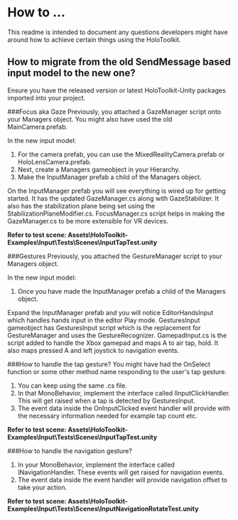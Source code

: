 # How to ...
This readme is intended to document any questions developers might have around how to achieve certain things using the HoloToolkit.

## How to migrate from the old SendMessage based input model to the new one?
Ensure you have the released version or latest HoloToolkit-Unity packages imported into your project.

###Focus aka Gaze
Previously, you attached a GazeManager script onto your Managers object.
You might also have used the old MainCamera.prefab.

In the new input model:
1. For the camera prefab, you can use the MixedRealityCamera.prefab or HoloLensCamera.prefab.
2. Next, create a Managers gameobject in your Hierarchy.
3. Make the InputManager prefab a child of the Managers object.

On the InputManager prefab you will see everything is wired up for getting started.
It has the updated GazeManager.cs along with GazeStabilizer.
It also has the stabilization plane being set using the StabilizationPlaneModifier.cs.
FocusManager.cs script helps in making the GazeManager.cs to be more extensible for VR devices.

**Refer to test scene: Assets\HoloToolkit-Examples\Input\Tests\Scenes\InputTapTest.unity**

###Gestures
Previously, you attached the GestureManager script to your Managers object.

In the new input model:
1. Once you have made the InputManager prefab a child of the Managers object.

Expand the InputManager prefab and you will notice EditorHandsInput which handles hands input in the editor Play mode.
GesturesInput gameobject has GesturesInput script which is the replacement for GestureManager and uses the GestureRecognizer.
GamepadInput.cs is the script added to handle the Xbox gamepad and maps A to air tap, hold. It also maps pressed A and left joystick to navigation events.

###How to handle the tap gesture?
You might have had the OnSelect function or some other method name responding to the user's tap gesture.

1. You can keep using the same .cs file.
2. In that MonoBehavior, implement the interface called IInputClickHandler. This will get raised when a tap is detected by GesturesInput.
3. The event data inside the OnInputClicked event handler will provide with the necessary information needed for example tap count etc.

**Refer to test scene: Assets\HoloToolkit-Examples\Input\Tests\Scenes\InputTapTest.unity**

###How to handle the navigation gesture?

1. In your MonoBehavior, implement the interface called INavigationHandler. These events will get raised for navigation events.
2. The event data inside the event handler will provide navigation offset to take your action.

**Refer to test scene: Assets\HoloToolkit-Examples\Input\Tests\Scenes\InputNavigationRotateTest.unity**
